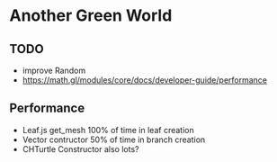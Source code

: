 # Another Green World

## TODO

- improve Random
- https://math.gl/modules/core/docs/developer-guide/performance

## Performance

- Leaf.js get_mesh 100% of time in leaf creation
- Vector contructor 50% of time in branch creation
- CHTurtle Constructor also lots?
